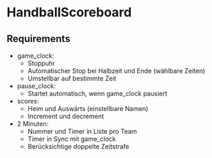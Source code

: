 # HandballScoreboard

## Requirements

- game_clock:
    - Stoppuhr
    - Automatischer Stop bei Halbzeit und Ende (wählbare Zeiten)
    - Umstellbar auf bestimmte Zeit
- pause_clock:
    - Startet automatisch, wenn game_clock pausiert
- scores:
    - Heim und Auswärts (einstellbare Namen)
    - Increment und decrement
- 2 Minuten:
    - Nummer und Timer in Liste pro Team
    - Timer in Sync mit game_clock
    - Berücksichtige doppelte Zeitstrafe

